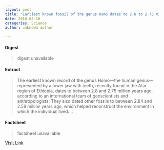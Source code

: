 ```yaml
---
layout: post
title: "Earliest known fossil of the genus Homo dates to 2.8 to 2.75 million years ago"
date: 2016-04-16
categories: Science
author: unknown author

---
```



#### Digest
>digest unavailable

#### Extract
>The earliest known record of the genus Homo—the human genus—represented by a lower jaw with teeth, recently found in the Afar region of Ethiopia, dates to between 2.8 and 2.75 million years ago, according to an international team of geoscientists and anthropologists. They also dated other fossils to between 2.84 and 2.58 million years ago, which helped reconstruct the environment in which the individual lived....

#### Factsheet
>factsheet unavailable

[Visit Link](http://phys.org/news344673764.html)


